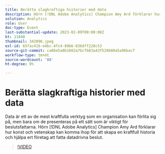 ```yaml
---
title: Berätta slagkraftiga historier med data
description: Hörn [!DNL Adobe Analytics] Champion Amy Ard förklarar hur konst och vetenskap kan komma ihop för att skapa en kraftfull historia och hjälpa ert företag att fatta datadrivna beslut.
solution: Analytics
role: User
doc-type: Event
last-substantial-update: 2023-02-09T00:00:00Z
kt: 11848
thumbnail: 342096.jpeg
exl-id: 65fac416-e4bc-4fc4-89b6-836dff228c53
source-git-commit: ca06e5a8b1602a7bcfb83a43f529680a5a96bacf
workflow-type: tm+mt
source-wordcount: '88'
ht-degree: 0%

---
```


# Berätta slagkraftiga historier med data

Data är ett av de mest kraftfulla verktyg som en organisation kan förlita sig på, men bara om de presenteras på ett sätt som är viktigt för beslutsfattarna. Hörn [!DNL Adobe Analytics] Champion Amy Ard förklarar hur konst och vetenskap kan komma ihop för att skapa en kraftfull historia och hjälpa ert företag att fatta datadrivna beslut.

>[!VIDEO](https://video.tv.adobe.com/v/342096/?quality=12&learn=on)
